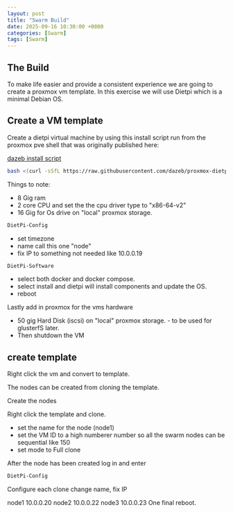 ```yaml
---
layout: post
title: "Swarm Build"
date: 2025-09-16 10:30:00 +0800
categories: [Swarm]
tags: [Swarm]
---
```


## The Build
To make life easier and provide a consistent experience we are going to create a proxmox vm template. In this exercise we will use Dietpi which is a minimal Debian OS.

## Create a VM template
Create a dietpi virtual machine by using this install script run from the proxmox pve shell that was originally published here: 

[dazeb install script](https://github.com/dazeb/proxmox-dietpi-installer)

```bash
bash <(curl -sSfL https://raw.githubusercontent.com/dazeb/proxmox-dietpi-installer/main/dietpi-install.sh)Copy
```

Things to note:
- 8 Gig ram
- 2 core CPU and set the the cpu driver type to "x86-64-v2"
- 16 Gig for Os drive on "local" proxmox storage.

```bash
DietPi-Config
```

- set timezone
- name call this one "node"
- fix IP to something not needed like 10.0.0.19

```bash
DietPi-Software
```

- select both docker and docker compose.
- select install and dietpi will install components and update the OS.
- reboot

Lastly add in proxmox for the vms hardware

- 50 gig Hard Disk (iscsi) on "local" proxmox storage. - to be used for glusterfS later.
- Then shutdown the VM

## create template

Right click the vm and convert to template.

The nodes can be created from cloning the template.

Create the nodes

Right click the template and clone.

- set the name for the node (node1)
- set the VM ID to a high numberer number so all the swarm nodes can be sequential like 150
- set mode to Full clone

After the node has been created log in and enter

```bash
DietPi-Config
```

Configure each clone change name, fix IP

node1 10.0.0.20
node2 10.0.0.22
node3 10.0.0.23
One final reboot.
